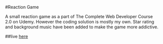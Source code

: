 #Reaction Game

A small reaction game as a part of The Complete Web Developer Course 2.0 on Udemy. However the coding solution is mostly my own. Star rating and background music have been added to make the game more addictive. 

##live <a href="https://tuomaskoivisto.github.io/Reaction-Game/">here</a>
